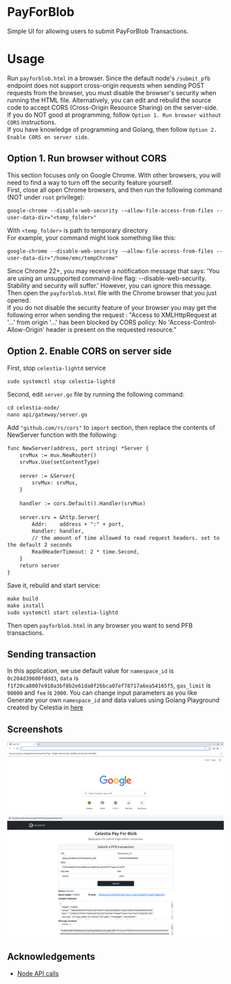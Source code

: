 
# PayForBlob

Simple UI for allowing users to submit PayForBlob Transactions.

# Usage
Run ```payforblob.html``` in a browser. Since the default node's ```/submit_pfb``` endpoint does not support cross-origin requests when sending POST requests from the browser, you must disable the browser's security when running the HTML file. Alternatively, you can edit and rebuild the source code to accept CORS (Cross-Origin Resource Sharing) on the server-side.\
If you do NOT good at programming, follow ```Option 1. Run browser without CORS``` instructions.\
If you have knowledge of programming and Golang, then follow ```Option 2. Enable CORS on server side```.

## Option 1. Run browser without CORS
This section focuses only on Google Chrome. With other browsers, you will need to find a way to turn off the security feature yourself.\
First, close all open Chrome browsers, and then run the following command (NOT under ```root``` privilege):
```
google-chrome --disable-web-security -–allow-file-access-from-files --user-data-dir="<temp_folder>"
```
With ```<temp_folder>``` is path to temporary directory\
For example, your command might look something like this:
```
google-chrome --disable-web-security -–allow-file-access-from-files --user-data-dir="/home/emc/tempChrome"
```
Since Chrome 22+, you may receive a notification message that says: 'You are using an unsupported command-line flag: --disable-web-security. Stability and security will suffer.' However, you can ignore this message.
Then open the ```payforblob.html``` file with the Chrome browser that you just opened.\
If you do not disable the security feature of your browser you may get the following error when sending the request : "Access to XMLHttpRequest at '...' from origin '...' has been blocked by CORS policy: No 'Access-Control-Allow-Origin' header is present on the requested resource." 
## Option 2. Enable CORS on server side
First, stop ```celestia-lightd``` service
```
sudo systemctl stop celestia-lightd
```
Second, edit ```server.go``` file by running the following command:
```cd $HOME
cd celestia-node/
nano api/gateway/server.go
```
Add ```"github.com/rs/cors"``` to ```import``` section,
then replace the contents of NewServer function with the following:
```
func NewServer(address, port string) *Server {
	srvMux := mux.NewRouter()
	srvMux.Use(setContentType)

	server := &Server{
		srvMux: srvMux,
	}

	handler := cors.Default().Handler(srvMux)

	server.srv = &http.Server{
		Addr:    address + ":" + port,
		Handler: handler,
		// the amount of time allowed to read request headers. set to the default 2 seconds
		ReadHeaderTimeout: 2 * time.Second,
	}
	return server
}

```
Save it, rebuild and start service:
```
make build
make install
sudo systemctl start celestia-lightd
```
Then open ```payforblob.html``` in any browser you want to send PFB transactions.
## Sending transaction

In this application, we use default value for ```namespace_id``` is ```0c204d39600fddd3```, ```data``` is ```f1f20ca8007e910a3bf8b2e61da0f26bca07ef78717a6ea54165f5```, ```gas_limit``` is ```90000``` and ```fee``` is ```2000```. You can change input parameters as you like \
Generate your own ```namespace_id``` and data values using Golang Playground created by Celestia in [here](https://go.dev/play/p/7ltvaj8lhRl)


## Screenshots

![Warning Screenshot](https://github.com/TrungKhanhNguyen/MonitoringPacket/blob/master/MonitoringPacket/Resources/Screenshot_4.png?raw=true)
\
![Warning Screenshot](https://github.com/TrungKhanhNguyen/MonitoringPacket/blob/master/MonitoringPacket/Resources/Screenshot_3.png?raw=true)

## Acknowledgements
 - [ Node API calls](https://docs.celestia.org/developers/node-tutorial/#submit-a-pfb-transaction)

